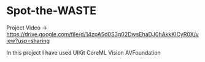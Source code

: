 # Spot-the-WASTE

Project Video -> https://drive.google.com/file/d/14zpA5d0S3g02DwsEhaDJ0hAkkKICyR0X/view?usp=sharing

In this project I have used 
UIKit
CoreML
Vision
AVFoundation
